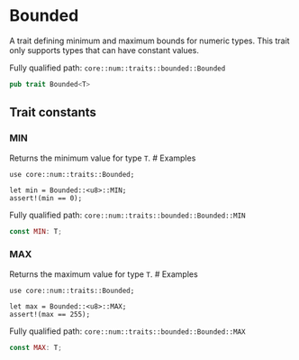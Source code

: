 # Bounded

A trait defining minimum and maximum bounds for numeric types.  This trait only supports types that can have constant values.

Fully qualified path: `core::num::traits::bounded::Bounded`

```rust
pub trait Bounded<T>
```

## Trait constants

### MIN

Returns the minimum value for type `T`.  # Examples
```cairo
use core::num::traits::Bounded;

let min = Bounded::<u8>::MIN;
assert!(min == 0);
```

Fully qualified path: `core::num::traits::bounded::Bounded::MIN`

```rust
const MIN: T;
```


### MAX

Returns the maximum value for type `T`.  # Examples
```cairo
use core::num::traits::Bounded;

let max = Bounded::<u8>::MAX;
assert!(max == 255);
```

Fully qualified path: `core::num::traits::bounded::Bounded::MAX`

```rust
const MAX: T;
```


